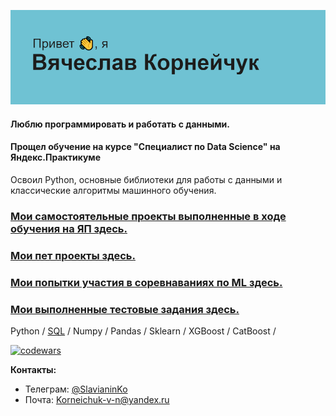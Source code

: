 ![Альтернативный текст](header.png)

#### Люблю программировать и работать с данными.
#### Прощел обучение на курсе "Специалист по Data Science" на Яндекс.Практикуме

Освоил Python, основные библиотеки для работы с данными и классические алгоритмы машинного обучения. 

### [Мои самостоятельные проекты выполненные в ходе обучения на ЯП здесь.](https://github.com/Slavianinko/Yandex_practicum)

### [Мои пет проекты здесь.](https://github.com/Slavianinko/Chat_bot)

### [Мои попытки участия в соревнаваниях по ML здесь.](https://github.com/Slavianinko/My_DS_competition)

### [Мои выполненные тестовые задания здесь.](https://github.com/Slavianinko/test-tasks)

Python / [SQL](https://stepik.org/cert/1568395) / Numpy / Pandas / Sklearn / XGBoost / CatBoost / 


[![codewars](https://www.codewars.com/users/Slavianin/badges/large)](https://www.codewars.com/Slavianin/username) 

**Контакты:**
- Телеграм: [@SlavianinKo](https://t.me/SlavianinKo)
- Почта: [Korneichuk-v-n@yandex.ru](Korneichuk-v-n@yandex.ru)
